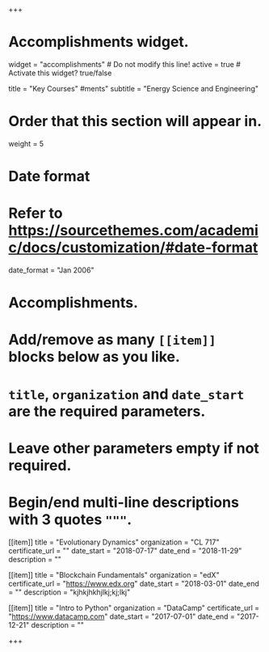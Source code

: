 +++
# Accomplishments widget.
widget = "accomplishments"  # Do not modify this line!
active = true  # Activate this widget? true/false

title = "Key Courses"
#&shy;ments"
subtitle = "Energy Science and Engineering"

# Order that this section will appear in.
weight = 5

# Date format
#   Refer to https://sourcethemes.com/academic/docs/customization/#date-format
date_format = "Jan 2006"

# Accomplishments.
#   Add/remove as many `[[item]]` blocks below as you like.
#   `title`, `organization` and `date_start` are the required parameters.
#   Leave other parameters empty if not required.
#   Begin/end multi-line descriptions with 3 quotes `"""`.

[[item]]
  title = "Evolutionary Dynamics"
  organization = "CL 717"
  certificate_url = ""
  date_start = "2018-07-17"
  date_end = "2018-11-29"
  description = ""

[[item]]
  title = "Blockchain Fundamentals"
  organization = "edX"
  certificate_url = "https://www.edx.org"
  date_start = "2018-03-01"
  date_end = ""
  description = "kjhkjhkhjlkj;kj;lkj"
  
[[item]]
  title = "Intro to Python"
  organization = "DataCamp"
  certificate_url = "https://www.datacamp.com"
  date_start = "2017-07-01"
  date_end = "2017-12-21"
  description = ""

+++
